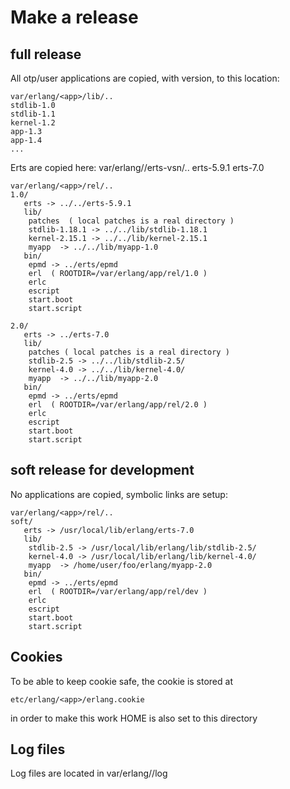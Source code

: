 
# Make a release

## full release

All otp/user applications are copied, with version, to this location:

    var/erlang/<app>/lib/..
	stdlib-1.0
	stdlib-1.1
	kernel-1.2
	app-1.3
	app-1.4 
	...

Erts are copied here:
    var/erlang/<app>/erts-vsn/..
	erts-5.9.1
	erts-7.0

    var/erlang/<app>/rel/..
	1.0/
	   erts -> ../../erts-5.9.1
	   lib/
		patches  ( local patches is a real directory )
		stdlib-1.18.1 -> ../../lib/stdlib-1.18.1
		kernel-2.15.1 -> ../../lib/kernel-2.15.1
		myapp  -> ../../lib/myapp-1.0
	   bin/
		epmd -> ../erts/epmd
		erl  ( ROOTDIR=/var/erlang/app/rel/1.0 )
		erlc
		escript
		start.boot
		start.script
		
	2.0/
	   erts -> ../erts-7.0
	   lib/
		patches ( local patches is a real directory )
		stdlib-2.5 -> ../../lib/stdlib-2.5/
		kernel-4.0 -> ../../lib/kernel-4.0/
		myapp  -> ../../lib/myapp-2.0
	   bin/
		epmd -> ../erts/epmd
		erl  ( ROOTDIR=/var/erlang/app/rel/2.0 )
		erlc
		escript
		start.boot
		start.script

## soft release for development

No applications are copied, symbolic links are setup:

    var/erlang/<app>/rel/..
	soft/
	   erts -> /usr/local/lib/erlang/erts-7.0
	   lib/
		stdlib-2.5 -> /usr/local/lib/erlang/lib/stdlib-2.5/
		kernel-4.0 -> /usr/local/lib/erlang/lib/kernel-4.0/
		myapp  -> /home/user/foo/erlang/myapp-2.0
	   bin/
		epmd -> ../erts/epmd
		erl  ( ROOTDIR=/var/erlang/app/rel/dev )
		erlc
		escript
		start.boot
		start.script

## Cookies

To be able to keep cookie safe, the cookie is stored at

    etc/erlang/<app>/erlang.cookie

in order to make this work HOME is also set to this directory

## Log files

Log files are located in var/erlang/<app>/log
